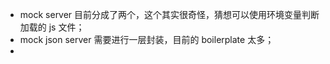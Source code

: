- mock server 目前分成了两个，这个其实很奇怪，猜想可以使用环境变量判断加载的 js 文件；
- mock json server 需要进行一层封装，目前的 boilerplate 太多；
- 
